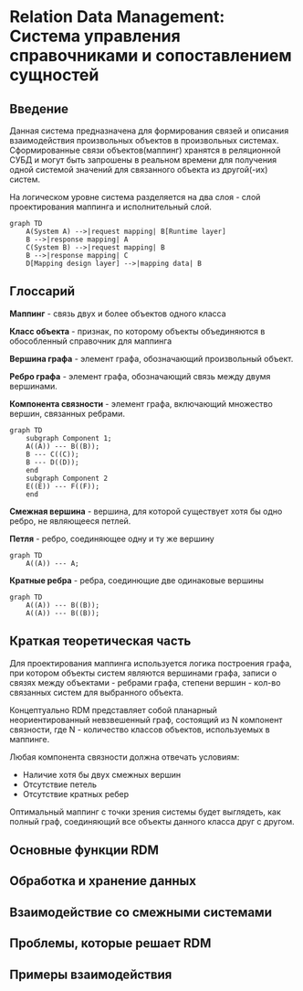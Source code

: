 # Relation Data Management: Система управления справочниками и сопоставлением сущностей

## Введение

Данная система предназначена для формирования связей и описания взаимодействия произвольных объектов в произвольных системах. Сформированные связи объектов(маппинг) хранятся в реляционной СУБД и могут быть запрошены в реальном времени для получения одной системой значений для связанного объекта из другой(-их) систем.

На логическом уровне система разделяется на два слоя - слой проектирования маппинга и исполнительный слой.

```mermaid
graph TD
    A(System А) -->|request mapping| B[Runtime layer]
    B -->|response mapping| A
    C(System B) -->|request mapping| B
    B -->|response mapping| C 
    D[Mapping design layer] -->|mapping data| B
```

## Глоссарий

**Маппинг** - связь двух и более объектов одного класса 

**Класс объекта** - признак, по которому объекты объединяются в обособленный справочник для маппинга

**Вершина графа** - элемент графа, обозначающий произвольный объект. 

**Ребро графа** - элемент графа, обозначающий связь между двумя вершинами.

**Компонента связности** - элемент графа, включающий множество вершин, связанных ребрами.

```mermaid
graph TD
    subgraph Component 1;
    A((A)) --- B((B));
    B --- C((C));
    B --- D((D));
    end
    subgraph Component 2
    E((E)) --- F((F));
    end
```
**Смежная вершина** - вершина, для которой существует хотя бы одно ребро, не являющееся петлей.

**Петля** - ребро, соединяющее одну и ту же вершину

```mermaid
graph TD
    A((A)) --- A;
```    

**Кратные ребра** - ребра, соединющие две одинаковые вершины

```mermaid
graph TD
    A((A)) --- B((B));
    A((A)) --- B((B));
``` 

## Краткая теоретическая часть

Для проектирования маппинга используется логика построения графа, при котором объекты систем являются вершинами графа, записи о связях между объектами - ребрами графа, степени вершин - кол-во связанных систем для выбранного объекта.

Концептуально RDM представляет собой планарный неориентированный невзвешенный граф, состоящий из N компонент связности, где N - количество классов объектов, используемых в маппинге. 

Любая компонента связности должна отвечать условиям:  
- Наличие хотя бы двух смежных вершин
- Отсутствие петель
- Отсутствие кратных ребер  

Оптимальный маппинг с точки зрения системы будет выглядеть, как полный граф, соединяющий все объекты данного класса друг с другом.

## Основные функции RDM

## Обработка и хранение данных

## Взаимодействие со смежными системами

## Проблемы, которые решает RDM

## Примеры взаимодействия

